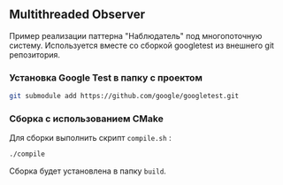 ## Multithreaded Observer

Пример реализации паттерна "Наблюдатель" под многопоточную систему.
Используется вместе со сборкой googletest из внешнего git репозитория.

### Установка Google Test в папку с проектом
```sh
git submodule add https://github.com/google/googletest.git
```

### Сборка с использованием CMake
Для сборки выполнить скрипт `compile.sh` :

```sh
./compile
```
Сборка будет установлена в папку `build`.
